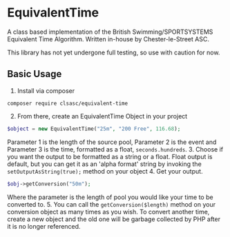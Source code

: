 # EquivalentTime
A class based implementation of the British Swimming/SPORTSYSTEMS Equivalent
Time Algorithm. Written in-house by Chester-le-Street ASC.

This library has not yet undergone full testing, so use with caution for now.

## Basic Usage
1. Install via composer
```
composer require clsasc/equivalent-time
```
2. From there, create an EquivalentTime Object in your project
```PHP
$object = new EquivalentTime("25m", "200 Free", 116.68);
```
Parameter 1 is the length of the source pool, Parameter 2 is the event and Parameter 3 is the time, formatted as a float, `seconds.hundreds`.
3. Choose if you want the output to be formatted as a string or a float. Float output is default, but you can get it as an 'alpha format' string by invoking the `setOutputAsString(true);` method on your object
4. Get your output.
```PHP
$obj->getConversion("50m");
```
Where the parameter is the length of pool you would like your time to be converted to.
5. You can call the `getConversion($length)` method on your conversion object as many times as you wish. To convert another time, create a new object and the old one will be garbage collected by PHP after it is no longer referenced.
